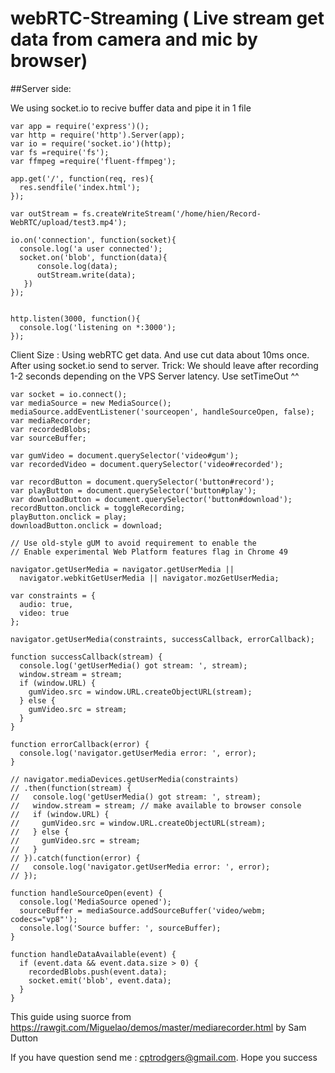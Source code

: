 # webRTC-Streaming ( Live stream get data from camera and mic by browser)

##Server side:

We using socket.io to recive buffer data and pipe it in 1 file
```
var app = require('express')();
var http = require('http').Server(app);
var io = require('socket.io')(http);
var fs =require('fs');
var ffmpeg =require('fluent-ffmpeg');

app.get('/', function(req, res){
  res.sendfile('index.html');
});

var outStream = fs.createWriteStream('/home/hien/Record-WebRTC/upload/test3.mp4');

io.on('connection', function(socket){
  console.log('a user connected');
  socket.on('blob', function(data){
      console.log(data);
      outStream.write(data);
   })
});


http.listen(3000, function(){
  console.log('listening on *:3000');
});
```


Client Size :
Using webRTC get data. And use cut data about 10ms once. After using socket.io send to server. 
Trick: We should leave after recording 1-2 seconds depending on the VPS Server latency. Use setTimeOut ^^
```
var socket = io.connect();
var mediaSource = new MediaSource();
mediaSource.addEventListener('sourceopen', handleSourceOpen, false);
var mediaRecorder;
var recordedBlobs;
var sourceBuffer;

var gumVideo = document.querySelector('video#gum');
var recordedVideo = document.querySelector('video#recorded');

var recordButton = document.querySelector('button#record');
var playButton = document.querySelector('button#play');
var downloadButton = document.querySelector('button#download');
recordButton.onclick = toggleRecording;
playButton.onclick = play;
downloadButton.onclick = download;

// Use old-style gUM to avoid requirement to enable the
// Enable experimental Web Platform features flag in Chrome 49

navigator.getUserMedia = navigator.getUserMedia ||
  navigator.webkitGetUserMedia || navigator.mozGetUserMedia;

var constraints = {
  audio: true,
  video: true
};

navigator.getUserMedia(constraints, successCallback, errorCallback);

function successCallback(stream) {
  console.log('getUserMedia() got stream: ', stream);
  window.stream = stream;
  if (window.URL) {
    gumVideo.src = window.URL.createObjectURL(stream);
  } else {
    gumVideo.src = stream;
  }
}

function errorCallback(error) {
  console.log('navigator.getUserMedia error: ', error);
}

// navigator.mediaDevices.getUserMedia(constraints)
// .then(function(stream) {
//   console.log('getUserMedia() got stream: ', stream);
//   window.stream = stream; // make available to browser console
//   if (window.URL) {
//     gumVideo.src = window.URL.createObjectURL(stream);
//   } else {
//     gumVideo.src = stream;
//   }
// }).catch(function(error) {
//   console.log('navigator.getUserMedia error: ', error);
// });

function handleSourceOpen(event) {
  console.log('MediaSource opened');
  sourceBuffer = mediaSource.addSourceBuffer('video/webm; codecs="vp8"');
  console.log('Source buffer: ', sourceBuffer);
}

function handleDataAvailable(event) {
  if (event.data && event.data.size > 0) {
    recordedBlobs.push(event.data);
    socket.emit('blob', event.data);
  }
}

```


This guide using suorce from https://rawgit.com/Miguelao/demos/master/mediarecorder.html by  Sam Dutton

If you have question send me : cptrodgers@gmail.com. Hope you success
